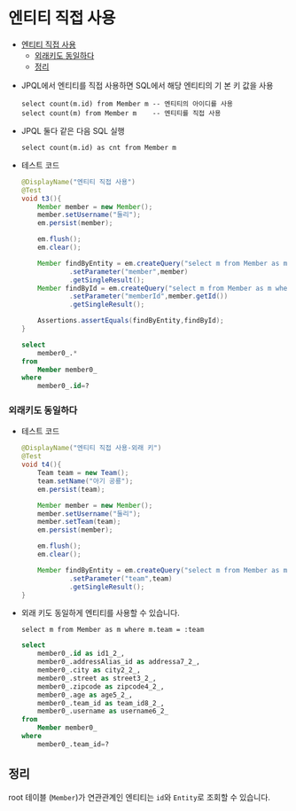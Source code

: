 # 엔티티 직접 사용    
<!-- TOC -->
* [엔티티 직접 사용](#엔티티-직접-사용-)
    * [외래키도 동일하다](#외래키도-동일하다)
  * [정리](#정리-)
<!-- TOC -->
+ JPQL에서 엔티티를 직접 사용하면 SQL에서 해당 엔티티의 기
본 키 값을 사용
    ```jpaql
    select count(m.id) from Member m -- 엔티티의 아이디를 사용
    select count(m) from Member m    -- 엔티티를 직접 사용
    ```
+ JPQL 둘다 같은 다음 SQL 실행
    ```jpaql
    select count(m.id) as cnt from Member m
    ```

+ 테스트 코드
    ```java
    @DisplayName("엔티티 직접 사용")
    @Test
    void t3(){
        Member member = new Member();
        member.setUsername("둘리");
        em.persist(member);
    
        em.flush();
        em.clear();
    
        Member findByEntity = em.createQuery("select m from Member as m where m = :member", Member.class)
                .setParameter("member",member)
                .getSingleResult();
        Member findById = em.createQuery("select m from Member as m where m.id = :memberId", Member.class)
                .setParameter("memberId",member.getId())
                .getSingleResult();
    
        Assertions.assertEquals(findByEntity,findById);
    }
    ```
    ```sql
    select
        member0_.*
    from 
        Member member0_ 
    where 
        member0_.id=?
    ```  

### 외래키도 동일하다
+ 테스트 코드
    ```java
    @DisplayName("엔티티 직접 사용-외래 키")
    @Test
    void t4(){
        Team team = new Team();
        team.setName("아기 공룡");
        em.persist(team);
    
        Member member = new Member();
        member.setUsername("둘리");
        member.setTeam(team);
        em.persist(member);
    
        em.flush();
        em.clear();
    
        Member findByEntity = em.createQuery("select m from Member as m where m.team = :team", Member.class)
                .setParameter("team",team)
                .getSingleResult();
    }
    ```
+ 외래 키도 동일하게 엔티티를 사용할 수 있습니다.
    ```jpaql
    select m from Member as m where m.team = :team
    ```
    ```sql
    select
        member0_.id as id1_2_,
        member0_.addressAlias_id as addressa7_2_,
        member0_.city as city2_2_,
        member0_.street as street3_2_,
        member0_.zipcode as zipcode4_2_,
        member0_.age as age5_2_,
        member0_.team_id as team_id8_2_,
        member0_.username as username6_2_ 
    from
        Member member0_ 
    where
        member0_.team_id=?
    ```
  
## 정리  
root 테이블 (`Member`)가 연관관계인 엔티티는 `id`와 `Entity`로 조회할 수 있습니다.  
